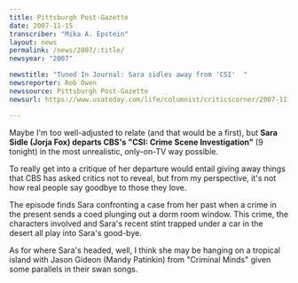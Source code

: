 ```yaml
---
title: Pittsburgh Post-Gazette
date: 2007-11-15
transcriber: "Mika A. Epstein"
layout: news
permalink: /news/2007/:title/
newsyear: "2007"

newstitle: "Tuned In Journal: Sara sidles away from 'CSI'  "
newsreporter: Rob Owen
newssource: Pittsburgh Post-Gazette
newsurl: https://www.usatoday.com/life/columnist/criticscorner/2007-11-14-critics-corner_N.htm

---
```

Maybe I'm too well-adjusted to relate (and that would be a first), but **Sara Sidle (Jorja Fox) departs CBS's "CSI: Crime Scene Investigation"** (9 tonight) in the most unrealistic, only-on-TV way possible.

To really get into a critique of her departure would entail giving away things that CBS has asked critics not to reveal, but from my perspective, it's not how real people say goodbye to those they love.

The episode finds Sara confronting a case from her past when a crime in the present sends a coed plunging out a dorm room window. This crime, the characters involved and Sara's recent stint trapped under a car in the desert all play into Sara's good-bye.

As for where Sara's headed, well, I think she may be hanging on a tropical island with Jason Gideon (Mandy Patinkin) from "Criminal Minds" given some parallels in their swan songs.
